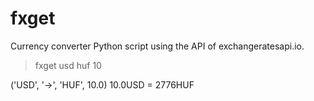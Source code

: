 # fxget

Currency converter Python script using the API of exchangeratesapi.io.

> fxget usd huf 10

('USD', '->', 'HUF', 10.0)
10.0USD = 2776HUF

